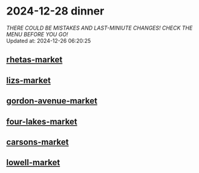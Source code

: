 # 2024-12-28 dinner  
*THERE COULD BE MISTAKES AND LAST-MINIUTE CHANGES! CHECK THE MENU BEFORE YOU GO!*  
Updated at: 2024-12-26 06:20:25  
## [rhetas-market](https://wisc-housingdining.nutrislice.com/menu/rhetas-market/dinner/2024-12-28)  
## [lizs-market](https://wisc-housingdining.nutrislice.com/menu/lizs-market/dinner/2024-12-28)  
## [gordon-avenue-market](https://wisc-housingdining.nutrislice.com/menu/gordon-avenue-market/dinner/2024-12-28)  
## [four-lakes-market](https://wisc-housingdining.nutrislice.com/menu/four-lakes-market/dinner/2024-12-28)  
## [carsons-market](https://wisc-housingdining.nutrislice.com/menu/carsons-market/dinner/2024-12-28)  
## [lowell-market](https://wisc-housingdining.nutrislice.com/menu/lowell-market/dinner/2024-12-28)  
  
